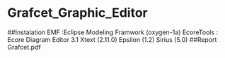 # Grafcet_Graphic_Editor

##Instalation
  EMF :Eclipse Modeling Framwork (oxygen-1a) 
  EcoreTools : Ecore Diagram Editor 3.1
  Xtext (2.11.0)
  Epsilon (1.2)
  Sirius (5.0)
##Report
  Grafcet.pdf 
